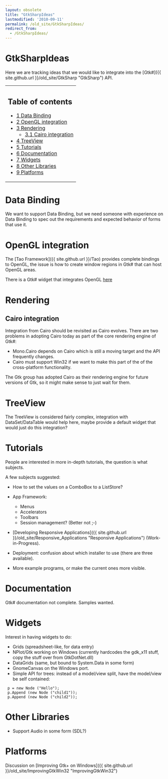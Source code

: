 ```yaml
---
layout: obsolete
title: "GtkSharpIdeas"
lastmodified: '2010-09-11'
permalink: /old_site/GtkSharpIdeas/
redirect_from:
  - /GtkSharpIdeas/
---
```


GtkSharpIdeas
=============

Here we are tracking ideas that we would like to integrate into the [Gtk\#]({{ site.github.url }}/old_site/GtkSharp "GtkSharp") API.

<table>
<col width="100%" />
<tbody>
<tr class="odd">
<td align="left"><h2>Table of contents</h2>
<ul>
<li><a href="#data-binding">1 Data Binding</a></li>
<li><a href="#opengl-integration">2 OpenGL integration</a></li>
<li><a href="#rendering">3 Rendering</a>
<ul>
<li><a href="#cairo-integration">3.1 Cairo integration</a></li>
</ul></li>
<li><a href="#treeview">4 TreeView</a></li>
<li><a href="#tutorials">5 Tutorials</a></li>
<li><a href="#documentation">6 Documentation</a></li>
<li><a href="#widgets">7 Widgets</a></li>
<li><a href="#other-libraries">8 Other Libraries</a></li>
<li><a href="#platforms">9 Platforms</a></li>
</ul></td>
</tr>
</tbody>
</table>

Data Binding
============

We want to support Data Binding, but we need someone with experience on Data Binding to spec out the requirements and expected behavior of forms that use it.

OpenGL integration
==================

The [Tao Framework]({{ site.github.url }}/Tao) provides complete bindings to OpenGL, the issue is how to create window regions in Gtk\# that can host OpenGL areas.

There is a Gtk\# widget that integrates OpenGL [here](http://www.olympum.com/~bruno/gtkgl-sharp.html)

Rendering
=========

Cairo integration
-----------------

Integration from Cairo should be revisited as Cairo evolves. There are two problems in adopting Cairo today as part of the core rendering engine of Gtk\#:

-   Mono.Cairo depends on Cairo which is still a moving target and the API frequently changes.
-   Cairo must support Win32 if we want to make this part of the of the cross-platform functionality.

The Gtk group has adopted Cairo as their rendering engine for future versions of Gtk, so it might make sense to just wait for them.

TreeView
========

The TreeView is considered fairly complex, integration with DataSet/DataTable would help here, maybe provide a default widget that would just do this integration?

Tutorials
=========

People are interested in more in-depth tutorials, the question is what subjects.

A few subjects suggested:

-   How to set the values on a ComboBox to a ListStore?
-   App Framework:
    -   Menus
    -   Accelerators
    -   Toolbars
    -   Session management? (Better not ;-)

-   [Developing Responsive Applications]({{ site.github.url }}/old_site/Responsive_Applications "Responsive Applications") (Work-in-Progress).

-   Deployment: confusion about which installer to use (there are three available).

-   More example programs, or make the current ones more visible.

Documentation
=============

Gtk\# documentation not complete. Samples wanted.

Widgets
=======

Interest in having widgets to do:

-   Grids (spreadsheet-like, for data entry)
-   NPlot/Gtk working on Windows (currently hardcodes the gdk\_x11 stuff, copy the stuff over from GtkDotNet.dll)
-   DataGrids (same, but bound to System.Data in some form)
-   GnomeCanvas on the Windows port.
-   Simple API for trees: instead of a model/view split, have the model/view be self contained:

<!-- -->

     p = new Node ("Hello");
     p.Append (new Node ("child1"));
     p.Append (new Node ("child2"));

Other Libraries
===============

-   Support Audio in some form (SDL?)

Platforms
=========

Discussion on [Improving Gtk+ on Windows]({{ site.github.url }}/old_site/ImprovingGtkWin32 "ImprovingGtkWin32")

